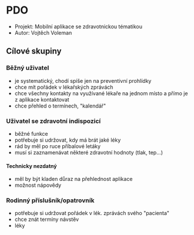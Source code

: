# PDO
* Projekt: Mobilní aplikace se zdravotnickou tématikou
* Autor: Vojtěch Voleman

## Cílové skupiny
### Běžný uživatel
- je systematický, chodí spíše jen na preventivní prohlídky
- chce mít pořádek v lékařských zprávách
- chce všechny kontakty na využívané lékaře na jednom místo a přímo je z aplikace kontaktovat
- chce přehled o termínech, "kalendář"
### Uživatel se zdravotní indispozicí
- běžné funkce
- potřebuje si udržovat, kdy má brát jaké léky
- rád by měl po ruce příbalové letáky
- musí si zaznamenávat některé zdravotní hodnoty (tlak, tep...)
#### Technicky nezdatný
- měl by být kladen důraz na přehlednost aplikace
- možnost nápovědy
### Rodinný příslušník/opatrovník
- potřebuje si udržovat pořádek v lék. zprávách svého "pacienta"
- chce znát termíny návstěv
- léky